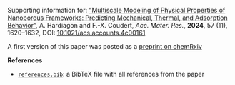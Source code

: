 Supporting information for: [“Multiscale Modeling of Physical Properties of Nanoporous Frameworks: Predicting Mechanical, Thermal, and Adsorption Behavior”](https://doi.org/10.1021/acs.accounts.4c00161), A. Hardiagon and F.-X. Coudert, _Acc. Mater. Res._, **2024**, 57 (11), 1620–1632, DOI: [10.1021/acs.accounts.4c00161](https://doi.org/10.1021/acs.accounts.4c00161)


A first version of this paper was posted as a [preprint on chemRxiv](https://doi.org/10.26434/chemrxiv-2024-n01cs-v2)

**References**

- [`references.bib`](references.bib): a BibTeX file with all references from the paper
